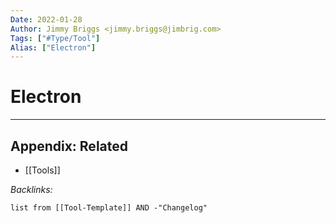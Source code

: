 ```yaml
---
Date: 2022-01-28
Author: Jimmy Briggs <jimmy.briggs@jimbrig.com>
Tags: ["#Type/Tool"]
Alias: ["Electron"]
---
```


# Electron

***

## Appendix: Related

- [[Tools]]

*Backlinks:*

```dataview
list from [[Tool-Template]] AND -"Changelog"
```